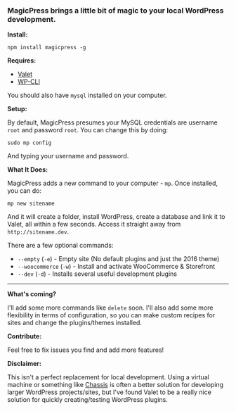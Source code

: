 ### MagicPress brings a little bit of magic to your local WordPress development.

**Install:**

```
npm install magicpress -g
```

**Requires:**

* [Valet](https://github.com/laravel/valet)
* [WP-CLI](https://wp-cli.org)

You should also have `mysql` installed on your computer.

**Setup:**

By default, MagicPress presumes your MySQL credentials are username `root` and password `root`. You can change this by doing:

```
sudo mp config
```

And typing your username and password.

**What It Does:**

MagicPress adds a new command to your computer - `mp`. Once installed, you can do:

```
mp new sitename
```

And it will create a folder, install WordPress, create a database and link it to Valet, all within a few seconds. Access it straight away from `http://sitename.dev`.

There are a few optional commands:

* `--empty` (`-e`) - Empty site (No default plugins and just the 2016 theme)
* `--woocommerce` (`-w`) - Install and activate WooCommerce & Storefront
* `--dev` (`-d`) - Installs several useful development plugins

---

**What's coming?**

I'll add some more commands like `delete` soon. I'll also add some more flexibility in terms of configuration, so you can make custom recipes for sites and change the plugins/themes installed.

**Contribute:**

Feel free to fix issues you find and add more features!

**Disclaimer:**

This isn't a perfect replacement for local development. Using a virtual machine or something like [Chassis](http://docs.chassis.io/en/latest/) is often a better solution for developing larger WordPress projects/sites, but I've found Valet to be a really nice solution for quickly creating/testing WordPress plugins. 